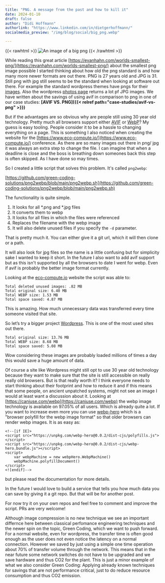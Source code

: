 ```yaml
---
title: "PNG. A message from the past and how to kill it"
date: 2024-01-10
draft: false
author: "Didi Hoffmann"
authorlink: "https://www.linkedin.com/in/dietgerhoffmann/"
socialmedia_preview: "/img/blog/social/big_png.webp"

---
```


{{< rawhtml >}}
<img class="ui small floated right rounded bordered image" src="/img/blog/big_png.webp" alt="An image of a big png" loading="lazy">
{{< /rawhtml >}}

While reading this great article [https://evanhahn.com/worlds-smallest-png/](https://evanhahn.com/worlds-smallest-png/) about the smallest png image possible I started thinking about how old the png standard is and how many more newer formats are out there. PNG is 27 years old and JPG is 31. Still png with jpg still seems to be the standard when looking at software out there. For example the standard wordpress themes have pngs for their [images](https://github.com/WordPress/WordPress/tree/master/wp-content/themes/twentyeleven/images). Also the wordpress [photos page](https://wordpress.org/photos/) returns a lot pf JPG images. We have written about the savings of using avif in comparison to png in one of our case studies: **[AVIF VS. PNG]({{< relref path="case-studies/avif-vs-png" >}})**

But if the advantages are so obvious why are people still using 30 year old technology. Pretty much all browsers support either [AVIF](https://caniuse.com/?search=avif) or [WebP](https://caniuse.com/?search=webp)? My guess is easy tooling. People consider it to be a hassle to changing everything on a page. This is something I also noticed when creating the website for the [https://www.eco-compute.io/](https://www.eco-compute.io/) conference. As there are so many images out there in png/ jpg it was always an extra step to change the file. I can imagine that when a deadline is close and the boss is breathing down someones back this step is often skipped. As I have done so may times.

So I created a little script that solves this problem. It's called `png2webp`:

[https://github.com/green-coding-solutions/png2webp/blob/main/png2webp.sh](https://github.com/green-coding-solutions/png2webp/blob/main/png2webp.sh)

The functionality is quite simple.

1. It looks for all *.png and *.jpg files
2. It converts them to webp
3. It looks for all files in which the files were referenced
4. Replaces the filename with the webp image
5. It will also delete unused files if you specify the `-d` parameter.

That is pretty much it. You can either give it a git url, which it will then clone or a path.

It will also look for jpg files so the name is a little confusing but for simplicity sake I wanted to keep it short. In the future I also want to add avif support but as this isn't supported by all the browsers to date I went for webp. Even if avif is probably the better image format currently.

Looking at the [eco-compute.io](http://eco-compute.io) website the script was able to:

```
Total deleted unused images: .82 MB
Total original size: 6.40 MB
Total WEBP size: 1.53 MB
Total space saved: 4.87 MB
```

This is amazing. How much unnecessary data was transferred every time someone visited that site.

So let’s try a bigger project [Wordpress](https://github.com/WordPress/WordPress/tree/bcb0f7467874c97a63b78d279c2ddccf9a18824a). This is one of the most used sites out there.

```
Total original size: 13.76 MB
Total WEBP size: 8.68 MB
Total space saved: 5.08 MB
```

Wow considering these images are probably loaded millions of times a day this would save a huge amount of data.

Of course a site like Wordpress might still opt to use 30 year old technology because they want to make sure that the site is still accessible on really really old browsers. But is that really worth it? I think everyone needs to start thinking about their footprint and how to reduce it and if this means that some people, on ancient unpatched systems, might not see an image I would at least want a discussion about it. Looking at [https://caniuse.com/webp](https://caniuse.com/webp) the webp image technology is available on 97.05% of all users. Which is already quite a lot. If you want to increase even more you can use [webp-hero](https://github.com/chase-moskal/webp-hero) which is a "browser polyfill for the webp image format" so that older browsers can render webp images. It is as easy as:
```
<!--[if IE]>
<script src="https://unpkg.com/webp-hero@0.0.2/dist-cjs/polyfills.js"></script>
<script src="https://unpkg.com/webp-hero@0.0.2/dist-cjs/webp-hero.bundle.js"></script>
<script>
	var webpMachine = new webpHero.WebpMachine()
	webpMachine.polyfillDocument()
</script>
<![endif]-->
```

but please read the documentation for more details.

In the future I would love to build a service that tells you how much data you can save by giving it a git repo. But that will be for another post.

For now try it on your own repos and feel free to comment and improve the script. PRs are very welcome!

Although image compression is no new technique we see an important differnce here between classical perfomance engineering techniques and the newer spin on the topic, Green Coding, which we want to push forward.
For a normal website, even for wordpress, the transfer time is often good enough as the user does not even notice the latency on a normal connection. However we saved by just using a simple one time operation about 70% of transfer volume through the network. This means that in the near future some network switches do not have to be upgraded and we save hardware and thus CO2 for the plant. This is just a minor example of what we also consider Green Coding: Applying already known techniques for savings that are not performance critical, just to do reduce resource consumption and thus CO2 emission.